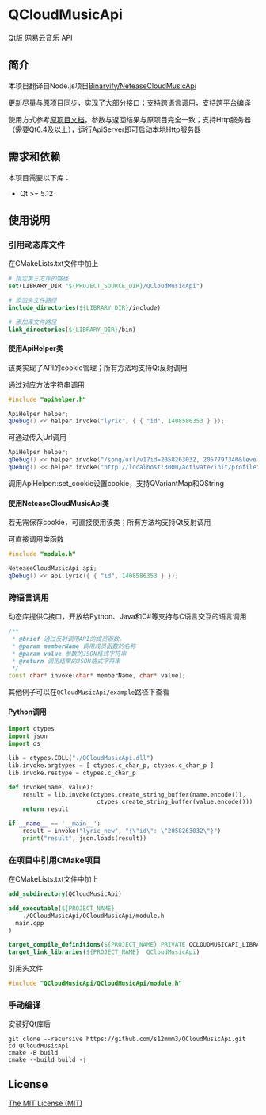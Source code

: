 # QCloudMusicApi
Qt版 网易云音乐 API

## 简介
本项目翻译自Node.js项目[Binaryify/NeteaseCloudMusicApi](https://github.com/Binaryify/NeteaseCloudMusicApi)

更新尽量与原项目同步，实现了大部分接口；支持跨语言调用，支持跨平台编译

使用方式参考[原项目文档](https://binaryify.github.io/NeteaseCloudMusicApi)，参数与返回结果与原项目完全一致；支持Http服务器（需要Qt6.4及以上），运行ApiServer即可启动本地Http服务器

## 需求和依赖
本项目需要以下库：

- Qt >= 5.12

## 使用说明
### 引用动态库文件
在CMakeLists.txt文件中加上
```CMake
# 指定第三方库的路径
set(LIBRARY_DIR "${PROJECT_SOURCE_DIR}/QCloudMusicApi")

# 添加头文件路径
include_directories(${LIBRARY_DIR}/include)

# 添加库文件路径
link_directories(${LIBRARY_DIR}/bin)
```

#### 使用ApiHelper类
该类实现了API的cookie管理；所有方法均支持Qt反射调用

通过对应方法字符串调用
```C++
#include "apihelper.h"

ApiHelper helper;
qDebug() << helper.invoke("lyric", { { "id", 1408586353 } });
```
可通过传入Url调用
```C++
ApiHelper helper;
qDebug() << helper.invoke("/song/url/v1?id=2058263032, 2057797340&level=exhigh");
qDebug() << helper.invoke("http://localhost:3000/activate/init/profile");
```

调用ApiHelper::set_cookie设置cookie，支持QVariantMap和QString
#### 使用NeteaseCloudMusicApi类
若无需保存cookie，可直接使用该类；所有方法均支持Qt反射调用

可直接调用类函数
```C++
#include "module.h"

NeteaseCloudMusicApi api;
qDebug() << api.lyric({ { "id", 1408586353 } });
```

### 跨语言调用
动态库提供C接口，开放给Python、Java和C#等支持与C语言交互的语言调用
```C++
/**
 * @brief 通过反射调用API的成员函数。
 * @param memberName 调用成员函数的名称
 * @param value 参数的JSON格式字符串
 * @return 调用结果的JSON格式字符串
 */
const char* invoke(char* memberName, char* value);
```
其他例子可以在```QCloudMusicApi/example```路径下查看
#### Python调用
```Python
import ctypes
import json
import os

lib = ctypes.CDLL("./QCloudMusicApi.dll")
lib.invoke.argtypes = [ ctypes.c_char_p, ctypes.c_char_p ]
lib.invoke.restype = ctypes.c_char_p

def invoke(name, value):
    result = lib.invoke(ctypes.create_string_buffer(name.encode()),
                         ctypes.create_string_buffer(value.encode()))
    return result

if __name__ == '__main__':
    result = invoke("lyric_new", "{\"id\": \"2058263032\"}")
    print("result", json.loads(result))
```

### 在项目中引用CMake项目
在CMakeLists.txt文件中加上
```CMake
add_subdirectory(QCloudMusicApi)

add_executable(${PROJECT_NAME}
    ./QCloudMusicApi/QCloudMusicApi/module.h
  main.cpp
)

target_compile_definitions(${PROJECT_NAME} PRIVATE QCLOUDMUSICAPI_LIBRARY)
target_link_libraries(${PROJECT_NAME}  QCloudMusicApi)
```
引用头文件
```C++
#include "QCloudMusicApi/QCloudMusicApi/module.h"
```

### 手动编译
安装好Qt库后
```Shell
git clone --recursive https://github.com/s12mmm3/QCloudMusicApi.git
cd QCloudMusicApi
cmake -B build
cmake --build build -j
```
## License

[The MIT License (MIT)](https://github.com/s12mmm3/QCloudMusicApi/blob/master/LICENSE)
